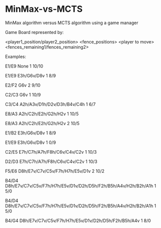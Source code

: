 # MinMax-vs-MCTS
MinMax algorithm versus MCTS algorithm using a game manager

Game Board represented by:

<player1_position/player2_position\> <fence_positions> <player to move\> <fences_remaining1/fences_remaining2\>

Examples:

E1/E9 None 1 10/10

E1/E9 E3h/G6v/D8v 1 8/9

E2/F2 G6v 2 9/10

C2/C3 G6v 1 10/9

C3/C4 A2h/A3v/D1h/D2v/D3h/B4v/C4h 1 6/7

E8/A3 A2h/C2h/E2h/G2h/H2v 1 10/5

E8/A3 A2h/C2h/E2h/G2h/H2v 2 10/5

E1/B2 E3h/G6v/D8v 1 8/9

E1/E9 E3h/G6v/D8v 1 0/9

C2/E5 E7h/C7h/A7h/F8h/C6v/C4v/C2v 1 10/3

D2/D3 E7h/C7h/A7h/F8h/C6v/C4v/C2v 1 10/3

F5/E6 D8h/E7v/C7v/C5v/F7h/H7h/E5v/D1v 2 10/2

B4/D4 D8h/E7v/C7v/C5v/F7h/H7h/E5v/D1v/D2h/D5h/F2h/B5h/A4v/H2h/B2h/A1h 1 5/0

B4/D4 D8h/E7v/C7v/C5v/F7h/H7h/E5v/D1v/D2h/D5h/F2h/B5h/A4v/H2h/B2h/A1h 1 5/0

B4/G4 D8h/E7v/C7v/C5v/F7h/H7h/E5v/D1v/D2h/D5h/F2h/B5h/A4v 1 8/0

